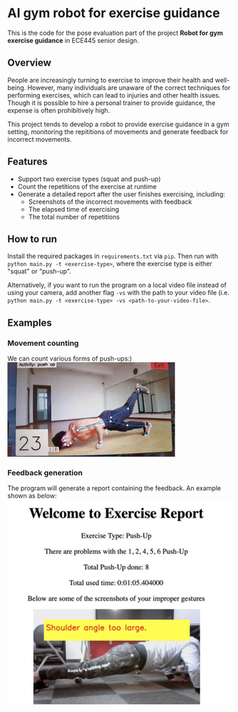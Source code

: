 # AI gym robot for exercise guidance

This is the code for the pose evaluation part of the project **Robot for gym exercise guidance** in ECE445 senior design.

## Overview
People are increasingly turning to exercise to improve their health and well-being. However, many individuals are unaware of the correct techniques for performing exercises, which can lead to injuries and other health issues. Though it is possible to hire a personal trainer to provide guidance, the expense is often prohibitively high.

This project tends to develop a robot to provide exercise guidance in a gym setting, monitoring the repititions of movements and generate feedback for incorrect movements.

## Features

- Support two exercise types (squat and push-up)
- Count the repetitions of the exercise at runtime
- Generate a detailed report after the user finishes exercising, including:
  - Screenshots of the incorrect movements with feedback
  - The elapsed time of exercising
  - The total number of repetitions

## How to run
Install the required packages in `requirements.txt` via `pip`. Then run with `python main.py -t <exercise-type>`, where the exercise type is either "squat" or "push-up".

Alternatively, if you want to run the program on a local video file instead of using your camera, add another flag `-vs` with the path to your video file (i.e. `python main.py -t <exercise-type> -vs <path-to-your-video-file>`.

## Examples
### Movement counting
We can count various forms of push-ups:)
![](images/counter.gif)

### Feedback generation
The program will generate a report containing the feedback. An example shown as below:
![](images/feedback.png)


